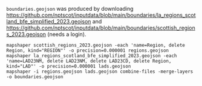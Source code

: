 `boundaries.geojson` was produced by downloading <https://github.com/nptscot/inputdata/blob/main/boundaries/la_regions_scotland_bfe_simplified_2023.geojson> and <https://github.com/nptscot/inputdata/blob/main/boundaries/scottish_regions_2023.geojson> (needs a login).

```
mapshaper scottish_regions_2023.geojson -each 'name=Region, delete Region, kind="REGION"' -o precision=0.000001 regions.geojson
mapshaper la_regions_scotland_bfe_simplified_2023.geojson -each 'name=LAD23NM, delete LAD23NM, delete LAD23CD, delete Region, kind="LAD"' -o precision=0.000001 lads.geojson
mapshaper -i regions.geojson lads.geojson combine-files -merge-layers -o boundaries.geojson
```

